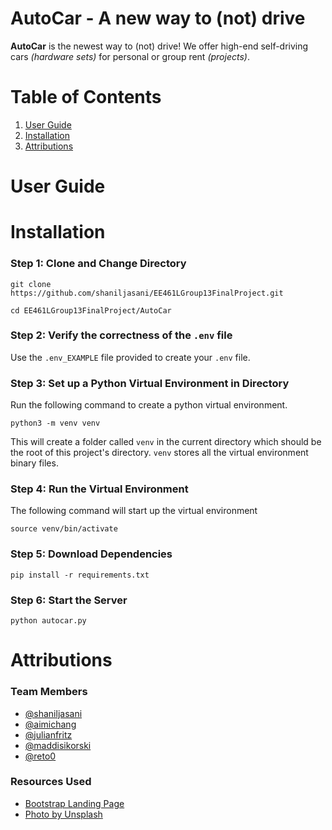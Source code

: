 # **AutoCar** - A new way to (not) drive

**AutoCar** is the newest way to (not) drive! We offer high-end self-driving cars *(hardware sets)* for personal or group rent *(projects)*. 

# Table of Contents
1. [User Guide](#user-guide)
2. [Installation](#installation)
3. [Attributions](#attributions)

# User Guide


# Installation

### Step 1: Clone and Change Directory

```
git clone https://github.com/shaniljasani/EE461LGroup13FinalProject.git
```
```
cd EE461LGroup13FinalProject/AutoCar
```
### Step 2: Verify the correctness of the `.env` file
Use the `.env_EXAMPLE` file provided to create your `.env` file.

### Step 3: Set up a Python Virtual Environment in Directory

Run the following command to create a python virtual environment.
```
python3 -m venv venv
```
This will create a folder called `venv` in the current directory which should be the root of this project's directory. `venv` stores all the virtual environment binary files.

### Step 4: Run the Virtual Environment

The following command will start up the virtual environment
```
source venv/bin/activate
```

### Step 5: Download Dependencies
```
pip install -r requirements.txt
```

### Step 6: Start the Server
```
python autocar.py
```

# Attributions

### Team Members

- [@shaniljasani](https://github.com/shaniljasani)
- [@aimichang](https://github.com/aimichang)
- [@julianfritz](https://github.com/JulianFritz)
- [@maddisikorski](https://github.com/maddisikorski)
- [@reto0](https://github.com/Reto0)

### Resources Used 

- [Bootstrap Landing Page](https://www.freecodecamp.org/news/learn-bootstrap-4-in-30-minute-by-building-a-landing-page-website-guide-for-beginners-f64e03833f33/)
- [Photo by Unsplash](https://unsplash.com/@introspectivedsgn?utm_source=unsplash&utm_medium=referral&utm_content=creditCopyText)
